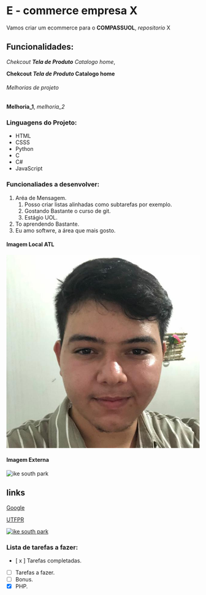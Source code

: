 # E - commerce empresa X

Vamos criar um ecommerce para o **COMPASSUOL**, *repositorio* X

## Funcionalidades: 
_Chekcout **Tela de Produto** Catalogo home_,


**Chekcout _Tela de Produto_ Catalogo home**
###### Melhorias de projeto
__Melhoria_1__, _melhoria_2_

### Linguagens do Projeto:

* HTML
* CSSS
* Python
* C
* C#
* JavaScript

### Funcionaliades a desenvolver:
1. Aréa de Mensagem.
    1. Posso criar listas alinhadas como subtarefas por exemplo.
    2. Gostando Bastante o curso de git.
    3. Estágio UOL.
2. To aprendendo Bastante.
3. Eu amo softwre, a área que mais gosto.


#### Imagem Local ATL


![Foto minha](IMG/ssa.png)


#### Imagem Externa
![ike south park](https://static.wikia.nocookie.net/southpark/images/a/af/Ike-current.png/revision/latest?cb=20180521124521)


## links 

[Google](https://www.google.com)

[UTFPR](https://http://www.utfpr.edu.br/campus/doisvizinhos)



[![ike south park](https://static.wikia.nocookie.net/southpark/images/a/af/Ike-current.png/revision/latest?cb=20180521124521)](https://http://www.utfpr.edu.br/campus/doisvizinhos)

### Lista de tarefas a fazer:

- [ x ] Tarefas completadas.
- [ ] Tarefas a fazer.
- [ ] Bonus.
- [x] PHP.
